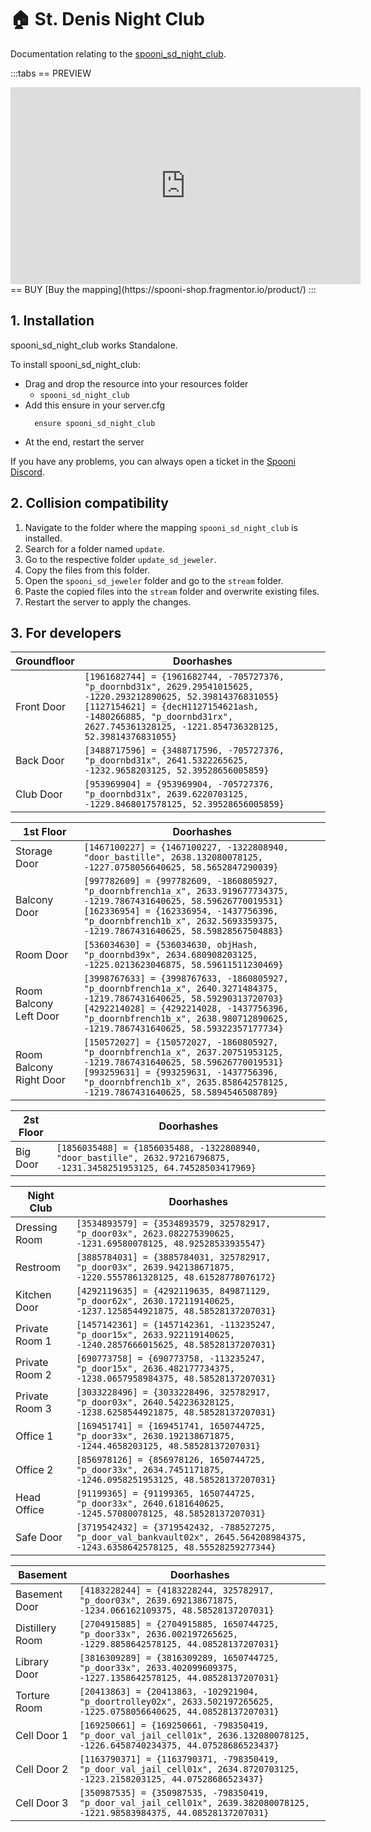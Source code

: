 # 🏠 St. Denis Night Club <Badge type="danger" text="CURRENTLY ONLY AVAILABLE FOR SPONSORS" />
Documentation relating to the [spooni_sd_night_club](https://spooni-shop.fragmentor.io/product/5824786).

<Badge type="warning" text="DISCLAIMER: This MLO is only an add-on to the existing St. Denis Saloon MLO from R*" />

:::tabs
== PREVIEW
<iframe width="560" height="315" src="https://www.youtube.com/embed/R52JiHn3LC8?si=NV0t88goGJOK2ITa" frameborder="0" allow="accelerometer; autoplay; clipboard-write; encrypted-media; gyroscope; picture-in-picture; web-share" referrerpolicy="strict-origin-when-cross-origin" allowfullscreen></iframe>
== BUY
[Buy the mapping](https://spooni-shop.fragmentor.io/product/)
:::

## 1. Installation
spooni_sd_night_club works Standalone.  

To install spooni_sd_night_club:
- Drag and drop the resource into your resources folder
  - `spooni_sd_night_club`
- Add this ensure in your server.cfg
  ```
    ensure spooni_sd_night_club
  ```
- At the end, restart the server

If you have any problems, you can always open a ticket in the [Spooni Discord](https://discord.gg/spooni).

## 2. Collision compatibility <Badge type="danger" text="IMPORTANT"/>
1. Navigate to the folder where the mapping `spooni_sd_night_club` is installed.
2. Search for a folder named `update`.
3. Go to the respective folder `update_sd_jeweler`.
4. Copy the files from this folder.
5. Open the `spooni_sd_jeweler` folder and go to the `stream` folder.
6. Paste the copied files into the `stream` folder and overwrite existing files.
7. Restart the server to apply the changes.

## 3. For developers

<Badge type="warning" text="INFO: Some doorlocks have been overwritten. To avoid problems, we recommend entering our doorlocks at the top of the list in your doorlock script." />

| Groundfloor               | Doorhashes
|---------------------------|----------------------------------------------------------------------------------|
| Front Door                | `[1961682744] = {1961682744, -705727376, "p_doornbd31x", 2629.29541015625, -1220.293212890625, 52.39814376831055}` <br> `[1127154621] = {decH1127154621ash, -1480266885, "p_doornbd31rx", 2627.745361328125, -1221.854736328125, 52.39814376831055}`
| Back Door                 | `[3488717596] = {3488717596, -705727376, "p_doornbd31x", 2641.5322265625, -1232.9658203125, 52.39528656005859}`
| Club Door                 | `[953969904] = {953969904, -705727376, "p_doornbd31x", 2639.6220703125, -1229.8468017578125, 52.39528656005859}`

| 1st Floor                 | Doorhashes
|---------------------------|----------------------------------------------------------------------------------|
| Storage Door              | `[1467100227] = {1467100227, -1322808940, "door_bastille", 2638.132080078125, -1227.0758056640625, 58.5652847290039}`
| Balcony Door              | `[997782609] = {997782609, -1860805927, "p_doornbfrench1a_x", 2633.919677734375, -1219.7867431640625, 58.59626770019531}` <br> `[162336954] = {162336954, -1437756396, "p_doornbfrench1b_x", 2632.5693359375, -1219.7867431640625, 58.59828567504883}`
| Room Door                 | `[536034630] = {536034630, objHash, "p_doornbd39x", 2634.680908203125, -1225.0213623046875, 58.59611511230469}`
| Room Balcony Left Door    | `[3998767633] = {3998767633, -1860805927, "p_doornbfrench1a_x", 2640.3271484375, -1219.7867431640625, 58.59290313720703}` <br> `[4292214028] = {4292214028, -1437756396, "p_doornbfrench1b_x", 2638.980712890625, -1219.7867431640625, 58.59322357177734}`
| Room Balcony Right Door   | `[150572027] = {150572027, -1860805927, "p_doornbfrench1a_x", 2637.20751953125, -1219.7867431640625, 58.59626770019531}` <br> `[993259631] = {993259631, -1437756396, "p_doornbfrench1b_x", 2635.858642578125, -1219.7867431640625, 58.5894546508789}`

| 2st Floor                 | Doorhashes
|---------------------------|----------------------------------------------------------------------------------|
| Big Door                  | `[1856035488] = {1856035488, -1322808940, "door_bastille", 2632.97216796875, -1231.3458251953125, 64.74528503417969}`

| Night Club                | Doorhashes
|---------------------------|----------------------------------------------------------------------------------|
| Dressing Room             | `[3534893579] = {3534893579, 325782917, "p_door03x", 2623.082275390625, -1231.69580078125, 48.92528533935547}`
| Restroom                  | `[3885784031] = {3885784031, 325782917, "p_door03x", 2639.942138671875, -1220.5557861328125, 48.61528778076172}`
| Kitchen Door              | `[4292119635] = {4292119635, 849871129, "p_door62x", 2630.172119140625, -1237.1258544921875, 48.58528137207031}`
| Private Room 1            | `[1457142361] = {1457142361, -113235247, "p_door15x", 2633.922119140625, -1240.2857666015625, 48.58528137207031}`
| Private Room 2            | `[690773758] = {690773758, -113235247, "p_door15x", 2636.482177734375, -1238.0657958984375, 48.58528137207031}`
| Private Room 3            | `[3033228496] = {3033228496, 325782917, "p_door03x", 2640.542236328125, -1238.6258544921875, 48.58528137207031}`
| Office 1                  | `[169451741] = {169451741, 1650744725, "p_door33x", 2630.192138671875, -1244.4658203125, 48.58528137207031}`
| Office 2                  | `[856978126] = {856978126, 1650744725, "p_door33x", 2634.7451171875, -1246.0958251953125, 48.58528137207031}`
| Head Office               | `[91199365] = {91199365, 1650744725, "p_door33x", 2640.6181640625, -1245.57080078125, 48.58528137207031}`
| Safe Door                 | `[3719542432] = {3719542432, -788527275, "p_door_val_bankvault02x", 2645.564208984375, -1243.6358642578125, 48.55528259277344}`

| Basement                  | Doorhashes
|---------------------------|----------------------------------------------------------------------------------|
| Basement Door             | `[4183228244] = {4183228244, 325782917, "p_door03x", 2639.692138671875, -1234.066162109375, 48.58528137207031}`
| Distillery Room           | `[2704915885] = {2704915885, 1650744725, "p_door33x", 2636.002197265625, -1229.8858642578125, 44.08528137207031}`
| Library Door              | `[3816309289] = {3816309289, 1650744725, "p_door33x", 2633.402099609375, -1227.1358642578125, 44.08528137207031}`
| Torture Room              | `[20413863] = {20413863, -102921904, "p_doortrolley02x", 2633.502197265625, -1225.0758056640625, 44.08528137207031}`
| Cell Door 1               | `[169250661] = {169250661, -798350419, "p_door_val_jail_cell01x", 2636.132080078125, -1226.6458740234375, 44.07528686523437}`
| Cell Door 2               | `[1163790371] = {1163790371, -798350419, "p_door_val_jail_cell01x", 2634.8720703125, -1223.2158203125, 44.07528686523437}`
| Cell Door 3               | `[350987535] = {350987535, -798350419, "p_door_val_jail_cell01x", 2639.382080078125, -1221.98583984375, 44.08528137207031}`